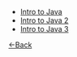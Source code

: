 
- [Intro to Java](Intro%20to%20Java.pdf)
- [Intro to Java 2](Intro%20to%20Java2.pdf)
- [Intro to Java 3](Intro-to-Java3.pdf)

[←Back](./)
